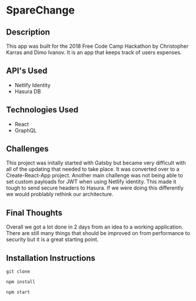 # SpareChange

## Description

This app was built for the 2018 Free Code Camp Hackathon by Christopher Karras and Dimo Ivanov. It is an app that keeps track of users expenses.

## API's Used

- Netlify Identity
- Hasura DB

## Technologies Used

- React
- GraphQL

## Challenges

This project was initally started with Gatsby but became very difficult with all of the updating that needed to take place. It was converted over to a Create-React-App project. Another main challenge was not being able to set custom payloads for JWT when using Netlify identity. This made it tough to send secure headers to Hasura. If we were doing this differently we would problably rethink our architecture.

## Final Thoughts

Overall we got a lot done in 2 days from an idea to a working application. There are still many things that should be improved on from performance to security but it is a great starting point.

## Installation Instructions

```
git clone

npm install

npm start
```
